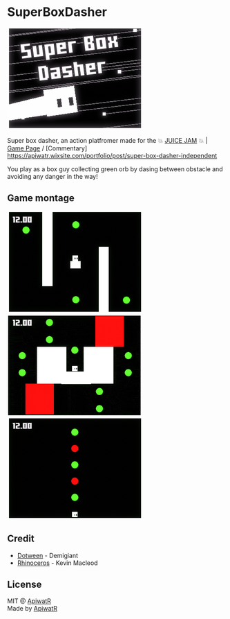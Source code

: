 # SuperBoxDasher
![](https://github.com/sand32848/SuperBoxDasher/blob/master/GifDemo/UYKjqN.gif)

Super box dasher, an action platfromer made for the 💥 [JUICE JAM](https://itch.io/jam/gdb-juice-jam/rate/1342302) 💥 | [Game Page](https://capbearz.itch.io/super-box-dasher) / [Commentary] https://apiwatr.wixsite.com/portfolio/post/super-box-dasher-independent

You play as a box guy collecting green orb by dasing between obstacle and avoiding any danger in the way!

## Game montage
![](https://github.com/sand32848/SuperBoxDasher/blob/master/GifDemo/0ByPMZ.gif)
![](https://github.com/sand32848/SuperBoxDasher/blob/master/GifDemo/cfN7sl.gif)
![](https://github.com/sand32848/SuperBoxDasher/blob/master/GifDemo/Eqtwwv.gif)

## Credit
* [Dotween](http://dotween.demigiant.com/index.php) - Demigiant
* [Rhinoceros](https://incompetech.com/wordpress/2015/06/rhinoceros/) - Kevin Macleod

## License
MIT @ [ApiwatR](https://github.com/sand32848)
<br>Made by [ApiwatR](https://github.com/sand32848)

